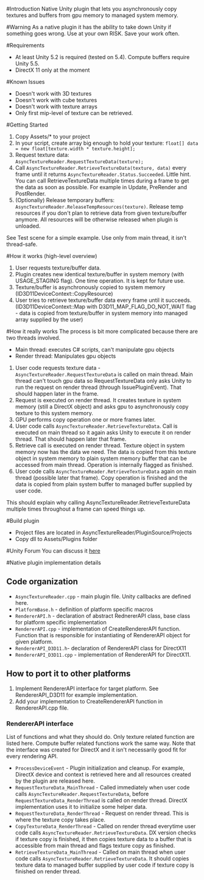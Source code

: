#Introduction 
Native Unity plugin that lets you asynchronously copy textures and buffers from gpu memory to managed system memory.

#Warning
As a native plugin it has the ability to take down Unity if something goes wrong. Use at your own RISK. Save your work often.

#Requirements
- At least Unity 5.2 is required (tested on 5.4). Compute buffers require Unity 5.5.
- DirectX 11 only at the moment

#Known Issues
- Doesn't work with 3D textures
- Doesn't work with cube textures
- Doesn't work with texture arrays
- Only first mip-level of texture can be retrieved.

#Getting Started
1. Copy Assets/* to your project
2. In your script, create array big enough to hold your texture: `float[] data = new float[texture.width * texture.height];`
3. Request texture data: `AsyncTextureReader.RequestTextureData(texture);`
4. Call `AsyncTextureReader.RetrieveTextureData(texture, data)` every frame until it returns `AsyncTextureReader.Status.Succeeded`. Little hint. You can call RetrieveTextureData multiple times during a frame to get the data as soon as possible. For example in Update, PreRender and PostRender.
5. (Optionally) Release temporary buffers: `AsyncTextureReader.ReleaseTempResources(texture)`. Release temp resources if you don't plan to retrieve data from given texture/buffer anymore. All resources will be otherwise released when plugin is unloaded.

See Test scene for a simple example. Use only from main thread, it isn't thread-safe.

#How it works (high-level overview)
1. User requests texture/buffer data.
2. Plugin creates new identical texture/buffer in system memory (with USAGE_STAGING flag). One time operation. It is kept for future use.
3. Texture/buffer is asynchronously copied to system memory (ID3D11DeviceContext::CopyResource)
4. User tries to retrieve texture/buffer data every frame until it succeeds. (ID3D11DeviceContext::Map with D3D11_MAP_FLAG_DO_NOT_WAIT flag - data is copied from texture/buffer in system memory into managed array supplied by the user)

#How it really works
The process is bit more complicated because there are two threads involved.
- Main thread: executes C# scripts, can't manipulate gpu objects
- Render thread: Manipulates gpu objects

1. User code requests texture data - `AsyncTextureReader.RequestTextureData` is called on main thread. Main thread can't touch gpu data so RequestTextureData only asks Unity to run the request on render thread (through IssuePluginEvent). That should happen later in the frame.
2. Request is executed on render thread. It creates texture in system memory (still a DirectX object) and asks gpu to asynchronously copy texture to this system memory.
3. GPU performs copy operation one or more frames later.
4. User code calls `AsyncTextureReader.RetrieveTextureData`. Call is executed on main thread so it again asks Unity to execute it on render thread. That should happen later that frame.
5. Retrieve call is executed on render thread. Texture object in system memory now has the data we need. The data is copied from this texture object in system memory to plain system memory buffer that can be accessed from main thread. Operation is internally flagged as finished.
6. User code calls `AsyncTextureReader.RetrieveTextureData` again on main thread (possible later that frame). Copy operation is finished and the data is copied from plain system buffer to managed buffer supplied by user code.

This should explain why calling AsyncTextureReader.RetrieveTextureData multiple times throughout a frame can speed things up.

#Build plugin
- Project files are located in AsyncTextureReader/PluginSource/Projects
- Copy dll to Assets/Plugins folder

#Unity Forum
You can discuss it [here](https://forum.unity3d.com/threads/asynchronously-getting-data-from-the-gpu-directx-11-with-rendertexture-or-computebuffer.281346/)

#Native plugin implementation details
## Code organization
- `AsyncTextureReader.cpp` - main plugin file. Unity callbacks are defined here.
- `PlatformBase.h` - definition of platform specific macros
- `RendererAPI.h` - declaration of abstract RednererAPI class, base class for platform specific implementation
- `RendererAPI.cpp` - implementation of CreateRendererAPI function. Function that is responsible for instantiating of RendererAPI object for given platform.
- `RendererAPI_D3D11.h`- declaration of RendererAPI class for DirectX11
- `RendererAPI_D3D11.cpp` - implementation of RendererAPI for DirectX11. 

## How to port it to other platforms
1. Implement RendererAPI interface for target platform. See RendererAPI_D3D11 for example implementation.
2. Add your implementation to CreateRendererAPI function in RendererAPI.cpp file.

### RendererAPI interface
List of functions and what they should do. Only texture related function are listed here. Compute buffer related functions work the same way. Note that the interface was created for DirectX and it isn't necessarily good fit for every rendering API.
- `ProcessDeviceEvent` - Plugin initialization and cleanup. For example, DirectX device and context is retrieved here and all resources created by the plugin are released here.
- `RequestTextureData_MainThread` - Called immediately when user code calls `AsyncTextureReader.RequestTextureData`, before `RequestTextureData_RenderThread` is called on render thread. DirectX implementation uses it to initialize some helper data.
- `RequestTextureData_RenderThread` - Request on render thread. This is where the texture copy takes place.
- `CopyTextureData_RenderThread` - Called on render thread everytime user code calls `AsyncTextureReader.RetrieveTextureData`. DX version checks if texture copy is finished, it then copies texture data to a buffer that is accessible from main thread and flags texture copy as finished.
- `RetrieveTextureData_MainThread` -  Called on main thread when user code calls `AsyncTextureReader.RetrieveTextureData`. It should copies texture data to managed buffer supplied by user code if texture copy is finished on render thread.
